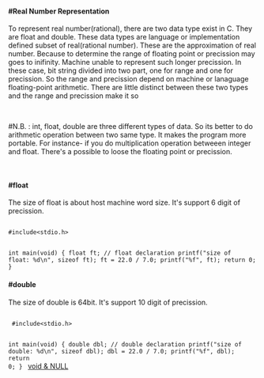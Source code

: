 <h4>#Real Number Representation</h4>

<p> To represent real number(rational), there are two data type exist in C. They are float and double. These data types are language or implementation defined subset of real(rational number). These are the approximation of real number. Because to determine the range of floating point or precission may goes to inifinity. Machine unable to represent such longer precission. In these case, bit string divided into two part, one for range and one for precission. So the range and precission depend on machine or lanaguage floating-point arithmetic.  There are little distinct between these two types and the range and precission make it so</p>
<br>

<p>#N.B. : int, float, double are three different types of data. So its better to do arithmetic operation between two same type. It makes the program more portable. For instance- if you do multiplication operation betweeen integer and float. There's a possible to loose the floating point or precission.</p>
 <br><h4>#float</h4>
 <p>The size of float is about host machine word size. It's support 6 digit of precission.</p>
 <code>
#include&lt;stdio.h&gt;

int main(void) {
	float ft;  // float declaration
	printf("size of float: %d\n", sizeof ft);
	ft = 22.0 / 7.0;
	printf("%f", ft);
	return 0;
}
 </code>
 
 <h4>#double</h4>
 <p>The size of double is 64bit. It's support 10 digit of precission.</p>
  <code>
 #include&lt;stdio.h&gt;
 
 int main(void) {
	double dbl;  // double declaration
	printf("size of double: %d\n", sizeof dbl);
	dbl = 22.0 / 7.0;
	printf("%f", dbl);
	return 0;
}
 </code>
<a href="#" class="post pull-right btn btn-sm btn-info" id="void">void & NULL <span class="glyphicon glyphicon-forward"></span></a><br><br><br><br><br>